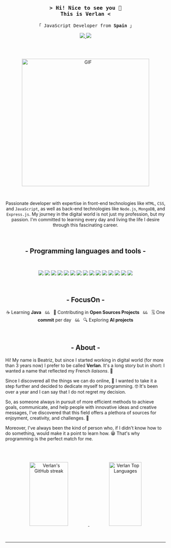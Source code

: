 <!-- Intro --> 
<h3 align="center">
  <samp>
    > Hi! Nice to see you 👋 <br> This is
      <b>Verlan</b> <
  </samp>
</h3>

<p align="center">
  <samp>
  「 JavaScript Developer from <b>Spain</b> 」
  </samp>
</p>

<!-- <a href="https://git.io/typing-svg"><img src="https://readme-typing-svg.herokuapp.com?font=Cascadia+Code&pause=1000&color=38A19C&random=false&width=435&lines=Verlan" alt="Typing SVG" /></a>-->

<p align="center">
  <a href="https://www.linkedin.com/in/beatriz-martinez-larrucea/">
    <img src="https://img.shields.io/static/v1?label=&message=LinkedIn&color=blue&logo=Linkedin&logoColor=white&style=for-the-badge">
  </a>
  <a href="mailto:bemart93@gmail.com">
    <img src="https://img.shields.io/static/v1?label=&message=Gmail&color=DC143C&logo=Gmail&logoColor=white&style=for-the-badge">
  </a>
</p>

<br>
<br>

<p align="center">
  <!--<img width="25%" align="right" alt="GIF" src="https://i.pinimg.com/564x/35/33/fa/3533fa8ee3c597ebc833357920476e79.jpg"/>-->
  <img width="400" alt= "GIF" src="https://media.giphy.com/media/LMcB8XospGZO8UQq87/giphy.gif" />
</p>
<br>
<p align=center>
  Passionate developer with expertise in front-end technologies like <code>HTML</code>, <code>CSS</code>, and <code>JavaScript</code>, as well as back-end technologies like <code>Node.js</code>, <code>MongoDB</code>, and <code>Express.js</code>. My journey in the digital world is not just my profession, but my passion. I'm committed to learning every day and living the life I desire through this fascinating career. 
</p>
<br>

<!--<p align="center">
  <a href="#about">About</a> &#xa0; | &#xa0;
  <a href="#what-im-focused-on-2024">FocusOn</a> &#xa0; | &#xa0;
  <a href="#what-im-looking-for">Expectations</a>
</p> -->

<h2 align="center" id="languages">
  - Programming languages and tools - 
</h2>
<br>
<p align="center">
  <img src="https://img.shields.io/badge/HTML5-E34F26?style=for-the-badge&logo=html5&logoColor=white" />
  <img src="https://img.shields.io/badge/CSS3-1572B6?style=for-the-badge&logo=css3&logoColor=white"/>
  <img src="https://img.shields.io/static/v1?label=&message=JavaScript&color=e8d44d&logo=javascript&logoColor=white&style=for-the-badge"/>
  <img src="https://img.shields.io/static/v1?label=&message=TypeScript&color=007acc&logo=typescript&logoColor=white&style=for-the-badge"/>
  <img src="https://img.shields.io/badge/-React-61DBFB?style=for-the-badge&labelColor=black&logo=react&logoColor=61DBFB"/>
  <img src="https://img.shields.io/badge/Angular-d6002f?style=for-the-badge&labelColor=black&logo=angular&logoColor=d6002f"/>
  <img src="https://img.shields.io/badge/Nodejs-3C873A?style=for-the-badge&labelColor=black&logo=node.js&logoColor=3C873A"/>
  <img src="https://img.shields.io/badge/Express.js-000000?style=for-the-badge&logo=express&logoColor=white"/>
  <img src="https://img.shields.io/badge/MongoDB-4EA94B?style=for-the-badge&logo=mongodb&logoColor=white"/>
  <img src="https://img.shields.io/badge/Sass-CC6699?style=for-the-badge&logo=sass&logoColor=white"/>
  <img src="https://img.shields.io/badge/Tailwind_CSS-092749?style=for-the-badge&logo=tailwindcss&logoColor=06B6D4&labelColor=000000"/>
  <img src="https://img.shields.io/badge/Markdown-000000?style=for-the-badge&logo=markdown&logoColor=white"/>
  <img src="https://img.shields.io/badge/Redux-593D88?style=for-the-badge&logo=redux&logoColor=white"/>
  <img src="https://img.shields.io/badge/Visual_Studio-0078d7?style=for-the-badge&logo=visual%20studio&logoColor=white"/>
  <img src="https://img.shields.io/badge/Git-F05032?style=for-the-badge&logo=git&logoColor=white"/>
</p>
<br>

<h2 align="center"> 
 - FocusOn -
</h2>
<p align="center">
  ☕ Learning <b>Java</b> &#xa0; <code>&&</code> &#xa0
  👯 Contributing in <b>Open Sources Projects </b> &#xa0; <code>&&</code> &#xa0
  🗓️ One <b>commit</b> per day &#xa0; <code>&&</code> &#xa0
  🔍 Exploring <b>AI projects</b>
</p>

<br>

<h2 align="center">
  - About -
</h2>

Hi! My name is Beatriz, but since I started working in digital world (for more than 3 years now) I prefer to be called **Verlan**. It's a long story but in short: I wanted a name that reflected my French *liaisons*. 🥐

Since I discovered all the things we can do online, 🤯 I wanted to take it a step further and decided to dedicate myself to programming. 🤓 It's been over a year and I can say that I do not regret my decision.

So, as someone always in pursuit of more efficient methods to achieve goals, communicate, and help people with innovative ideas and creative messages, I've discovered that this field offers a plethora of sources for enjoyment, creativity, and challenges. 🚀

Moreover, I've always been the kind of person who, if I didn't know how to do something, would make it a point to learn how. 😁 That's why programming is the perfect match for me. 

<br>

<!--## What I'm focused on 2024

- **Learning Java**. I believe it will complement my profile and provide me with additional resources to tackle new challenges.
- Contributing in **Open Source projects** because it's a great way to keep learning and collaborating with the community.
- **One commit** per day. I'm totally onboard with that (except maybe if I'm going travelling somewhere).
- Exploring **AI project**. I'm so curious about that.
- And of course, **enhancing my programming skills**. -->

<!--## What I'm looking for ##

Time, travelling, joy... 

These are few things that can sometimes feel just out of reach amidst the hustle of work, the weight of expectations, and the complexity of life worrie's. 

I'm on a quest for a fulfilling life, one where continuous learning and personal growth harmonize with moments of joy and adventure. I believe in a balanced life where work and personal aspirations complement each other. It's simple, yet profound: **I'm looking for a good life enriched by constant learning**. 

I think that's more than fair. -->
<br>
<br>
<div align="center">
<a href="https://github.com/verlandev">
    <img src="https://github-readme-streak-stats.herokuapp.com/?user=verlandev&theme=radical&border=7F3FBF&background=0D1117" alt="Verlan's GitHub streak" height="200px" width="49%"/>
  </a>
  <a href="https://github.com/verlandev">
    <img alt="Verlan Top Languages" src="https://denvercoder1-github-readme-stats.vercel.app/api/top-langs/?username=verlandev&langs_count=8&layout=compact&theme=react&border_color=7F3FBF&bg_color=0D1117&title_color=F85D7F&icon_color=F8D866" height="200px" width="45%"/>
  </a>
</div>
<br>
<!--
![Verlan's Graph](https://github-readme-activity-graph.vercel.app/graph?username=verlandev&custom_title=Verlan%20GitHub%20Activity%20Graph&bg_color=0D1117&color=7F3FBF&line=7F3FBF&point=7F3FBF&area_color=FFFFFF&title_color=FFFFFF&area=true) -->

<br>
<hr>
<br>


<!-- <p align="right">
  <a href="https://github.com/alsiam">
    <img src="https://github-profile-summary-cards.vercel.app/api/cards/profile-details?username=Bemart93&theme=radical" alt="Verlan's GitHub Contribution" width="70%"/>
  </a>
</p> -->



 



<!--</p>
<p align="center">
 <br>
  <h2 align="center">
     Trying to create user experiences: 
  </h2>
  <br>
  <br>
     <p align="center">📱 <strong>Responsive</strong> - 🚀 <strong>Dynamic</strong> - ⚛️ <strong>Different</strong> - 🖐️ <strong>Intuitive</strong> - 💥 <strong>Original</strong> -🛡️ <strong>Secure</strong></p>
      <br>
      <br>
      -->
<!--     <div align="center">
    <a href="https://github.com/Daggy1234">
     <img width="40%" src="https://github-readme-stats.vercel.app/api/top-langs/?username=Bemart93&layout=compact&theme=monokai&hide=glsl" />
  </a>
  </div> -->
</p>
